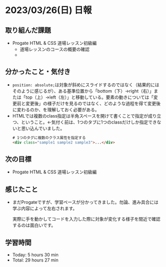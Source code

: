 # 2023/03/26(日) 日報
## 取り組んだ課題
- Progate HTML & CSS 道場レッスン初級編
  - 道場レッスンのコースの概要の確認
  - 

## 分かったこと・気付き
- `position: absolute;`は対象が斜めにスライドするのではなく（結果的にはそのように感じるが）、ある基準位置から「bottom（下）→right（右）」または「top（上）→left（左）」と移動している。要素の動きについては「変更前と変更後」の様子だけを見るのではなく、どのような過程を得て変更後に変わるのか、を理解しておく必要がある。
- HTMLでは複数のclass指定は半角スペースを開けて書くことで指定が成り立つ、ということ。←気付く前は、1つのタブに1つのclassだけしか指定できないと思い込んでいました。
  ```HTML
  # 1つのタグに複数のクラス属性を指定する
  <div class="sample1 sample2 sample3">...</div>
  ```

## 次の目標
- Progate HTML & CSS 道場レッスン初級編

## 感じたこと
- まだProgateですが、学習ペースが分かってきました。勿論、進み具合には学ぶ内容によって左右されます。

  実際に手を動かしてコードを入力した際に対象が変化する様子を間近で確認するのは面白いです。
  
## 学習時間
- Today: 5 hours 30 min
- Total: 29 hours 27 min
